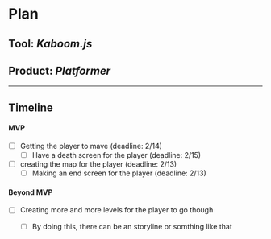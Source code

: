 # Plan

## Tool: _Kaboom.js_
## Product: _Platformer_

---

## Timeline

#### MVP

- [ ] Getting the player to mave (deadline: 2/14)
  - [ ] Have a death screen for the player (deadline: 2/15)
- [ ] creating the map for the player (deadline: 2/13)
  - [ ] Making an end screen for the player (deadline: 2/13)

#### Beyond MVP

- [ ] Creating more and more levels for the player to go though 
  - [ ] By doing this, there can be an storyline or somthing like that  


<!-- EXAMPLE

## Tool: APIs
## Product: Green Glass Door riddle app

## Timeline

### MVP

- [ ] Front-end
  - [x] Webpage to collect input from user (deadline: 4/15)
  - [ ] Webpage to display "yes, but a ___ can't" or "no, but a ___ can" (deadline: 5/1)
- [x] Back-end
  - [x] Use regex to test whether or not the word can go through the GGD (deadline: 3/1)
  - [x] Use the Twinword API to find related words (deadline: 3/15)
    - [ ] Iterate through the words until an opposite example can be found (deadline: 4/1)

#### Beyond MVP

- [ ] Use another API to make sure the opposite example is a noun
- [ ] Automate notification of API limit to make sure I don’t exceed free quota
- [ ] A multiple choice quizzer that will test the user’s knowledge of the solution

-->





<!-- DO NOT USE THIS YET

| Name | Glows | Grows |
| -------- | ------- | ------- |
|   |   |
|   |   |
|   |   |
|   |   |
|   |   |
|   |   |

-->
